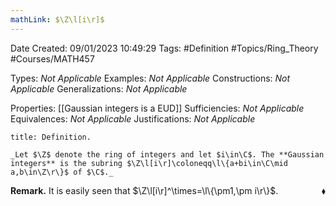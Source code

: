 ```yaml
---
mathLink: $\Z\l[i\r]$
---
```


<div class="topSpace"></div>

Date Created: 09/01/2023 10:49:29
Tags: #Definition #Topics/Ring_Theory #Courses/MATH457

Types: _Not Applicable_
Examples: _Not Applicable_
Constructions: _Not Applicable_
Generalizations: _Not Applicable_

Properties: [[Gaussian integers is a EUD]]
Sufficiencies: _Not Applicable_
Equivalences: _Not Applicable_
Justifications: _Not Applicable_

``` ad-Definition
title: Definition.

_Let $\Z$ denote the ring of integers and let $i\in\C$. The **Gaussian integers** is the subring $\Z\l[i\r]\coloneqq\l\{a+bi\in\C\mid a,b\in\Z\r\}$ of $\C$._

```

**Remark.** It is easily seen that $\Z\l[i\r]^\times=\l\{\pm1,\pm i\r\}$.<span style="float:right;">$\blacklozenge$</span>
